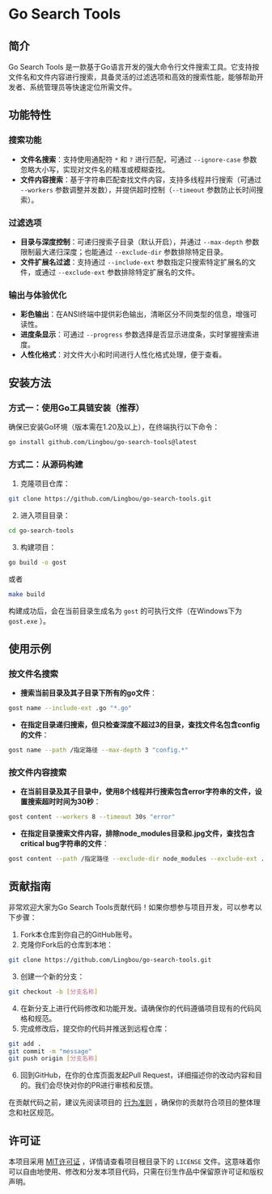 
# Go Search Tools

## 简介
Go Search Tools 是一款基于Go语言开发的强大命令行文件搜索工具。它支持按文件名和文件内容进行搜索，具备灵活的过滤选项和高效的搜索性能，能够帮助开发者、系统管理员等快速定位所需文件。

## 功能特性
### 搜索功能
- **文件名搜索**：支持使用通配符 `*` 和 `?` 进行匹配，可通过 `--ignore-case` 参数忽略大小写，实现对文件名的精准或模糊查找。
- **文件内容搜索**：基于字符串匹配查找文件内容，支持多线程并行搜索（可通过 `--workers` 参数调整并发数），并提供超时控制（`--timeout` 参数防止长时间搜索）。

### 过滤选项
- **目录与深度控制**：可递归搜索子目录（默认开启），并通过 `--max-depth` 参数限制最大递归深度；也能通过 `--exclude-dir` 参数排除特定目录。
- **文件扩展名过滤**：支持通过 `--include-ext` 参数指定只搜索特定扩展名的文件，或通过 `--exclude-ext` 参数排除特定扩展名的文件。

### 输出与体验优化
- **彩色输出**：在ANSI终端中提供彩色输出，清晰区分不同类型的信息，增强可读性。
- **进度条显示**：可通过 `--progress` 参数选择是否显示进度条，实时掌握搜索进度。
- **人性化格式**：对文件大小和时间进行人性化格式处理，便于查看。

## 安装方法
### 方式一：使用Go工具链安装（推荐）
确保已安装Go环境（版本需在1.20及以上），在终端执行以下命令：
```bash
go install github.com/Lingbou/go-search-tools@latest
```
### 方式二：从源码构建
1. 克隆项目仓库：
```bash
git clone https://github.com/Lingbou/go-search-tools.git
```
2. 进入项目目录：
```bash
cd go-search-tools
```
3. 构建项目：
```bash
go build -o gost
```
或者
```bash
make build
```
构建成功后，会在当前目录生成名为 `gost` 的可执行文件（在Windows下为 `gost.exe` ）。

## 使用示例
### 按文件名搜索
- **搜索当前目录及其子目录下所有的go文件**：
```bash
gost name --include-ext .go "*.go"
```
- **在指定目录递归搜索，但只检查深度不超过3的目录，查找文件名包含config的文件**：
```bash
gost name --path /指定路径 --max-depth 3 "config.*"
```

### 按文件内容搜索
- **在当前目录及其子目录中，使用8个线程并行搜索包含error字符串的文件，设置搜索超时时间为30秒**：
```bash
gost content --workers 8 --timeout 30s "error"
```
- **在指定目录搜索文件内容，排除node_modules目录和.jpg文件，查找包含critical bug字符串的文件**：
```bash
gost content --path /指定路径 --exclude-dir node_modules --exclude-ext .jpg "critical bug"
```

## 贡献指南
非常欢迎大家为Go Search Tools贡献代码！如果你想参与项目开发，可以参考以下步骤：
1.  Fork本仓库到你自己的GitHub账号。
2.  克隆你Fork后的仓库到本地：
```bash
git clone https://github.com/Lingbou/go-search-tools.git
```
3.  创建一个新的分支：
```bash
git checkout -b [分支名称]
```
4.  在新分支上进行代码修改和功能开发。请确保你的代码遵循项目现有的代码风格和规范。
5.  完成修改后，提交你的代码并推送到远程仓库：
```bash
git add .
git commit -m "message"
git push origin [分支名称]
```
6.  回到GitHub，在你的仓库页面发起Pull Request，详细描述你的改动内容和目的。我们会尽快对你的PR进行审核和反馈。

在贡献代码之前，建议先阅读项目的 [行为准则](此处若有相关准则文档链接可补充) ，确保你的贡献符合项目的整体理念和社区规范。

## 许可证
本项目采用 [MIT许可证](LICENSE) ，详情请查看项目根目录下的 `LICENSE` 文件。这意味着你可以自由地使用、修改和分发本项目代码，只需在衍生作品中保留原许可证和版权声明。 